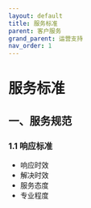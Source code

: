 ```yaml
---
layout: default
title: 服务标准
parent: 客户服务
grand_parent: 运营支持
nav_order: 1
---
```


# 服务标准

## 一、服务规范
### 1.1 响应标准
- 响应时效
- 解决时效
- 服务态度
- 专业程度 